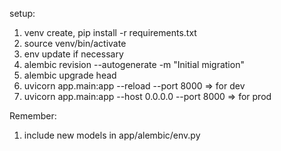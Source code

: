setup:
1. venv create, pip install -r requirements.txt
2. source venv/bin/activate
3. env update if necessary
4. alembic revision --autogenerate -m "Initial migration"
5. alembic upgrade head
6. uvicorn app.main:app --reload --port 8000        => for dev
7. uvicorn app.main:app --host 0.0.0.0 --port 8000  => for prod

Remember:
1. include new models in app/alembic/env.py